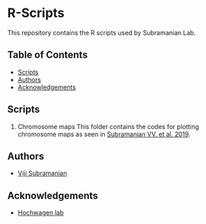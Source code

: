 # R-Scripts

This repository contains the R scripts used by Subramanian Lab.

## Table of Contents
- [Scripts](#scripts)
- [Authors](#auth)
- [Acknowledgements](#acknow)

## Scripts <a name="scripts"></a>
1. Chromosome maps <a name="chrmaps"></a>
This folder contains the codes for plotting chromosome maps as seen in [Subramanian VV. et al. 2019](https://www.nature.com/articles/s41467-019-08875-x).

## Authors <a name="auth"></a>
- [Viji Subramanian](https://github.com/VijiSubramanian)

## Acknowledgements <a name="acknow"></a>
- [Hochwagen lab](https://github.com/hochwagenlab)


